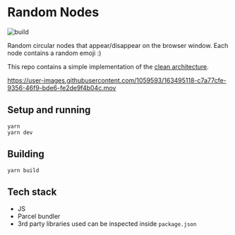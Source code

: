 # Random Nodes

![build](https://github.com/jgabuya/random-nodes/workflows/build/badge.svg)

Random circular nodes that appear/disappear on the browser window. Each node contains a random emoji :)

This repo contains a simple implementation of the [clean architecture](https://blog.cleancoder.com/uncle-bob/2012/08/13/the-clean-architecture.html).

https://user-images.githubusercontent.com/1059593/163495118-c7a77cfe-9356-46f9-bde6-fe2de9f4b04c.mov

## Setup and running

```
yarn
yarn dev
```

## Building 

```
yarn build
```

## Tech stack

- JS
- Parcel bundler
- 3rd party libraries used can be inspected inside `package.json` 
